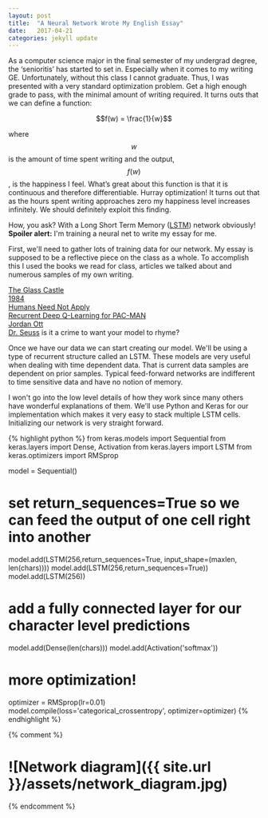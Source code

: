 ```yaml
---
layout: post
title:  "A Neural Network Wrote My English Essay"
date:   2017-04-21 
categories: jekyll update
---
```

As a computer science major in the final semester of my undergrad degree, the ‘senioritis’ has started to set in. Especially when it comes to my writing GE. Unfortunately, without this class I cannot graduate. Thus, I was presented with a very standard optimization problem. Get a high enough grade to pass, with the minimal amount of  writing required. It turns outs that we can define a function:  

<center> $$f(w) = \frac{1}{w}$$  </center>

where $$w$$ is the amount of time spent writing and the output, $$f(w)$$, is the happiness I feel. What’s great about this function is that it is continuous and therefore differentiable. Hurray optimization! It turns out that as the hours spent writing approaches zero my happiness level increases infinitely. We should definitely exploit this finding.

How, you ask? With a Long Short Term Memory ([LSTM](http://colah.github.io/posts/2015-08-Understanding-LSTMs/)) network obviously! **Spoiler alert:** I'm training a neural net to write my essay for me.  

First, we'll need to gather lots of training data for our network. My essay is supposed to be a reflective piece on the class as a whole. To accomplish this I used the books we read for class, articles we talked about and numerous samples of my own writing.  

[The Glass Castle](http://english4success.ru/Upload/books/268.pdf)  
[1984](http://www.george-orwell.org/1984)  
[Humans Need Not Apply](http://www.cgpgrey.com/blog/humans-need-not-apply)  
[Recurrent Deep Q-Learning for PAC-MAN](http://cs231n.stanford.edu/reports/2016/pdfs/106_Report.pdf)  
[Jordan Ott](www.jordanott.com)  
[Dr. Seuss](http://www.seussville.com/books/book_detail.php?isbn=9780375851568) is it a crime to want your model to rhyme?  

Once we have our data we can start creating our model. We'll be using a type of recurrent structure called an LSTM. These models are very useful when dealing with time dependent data. That is current data samples are dependent on prior samples. Typical feed-forward networks are indifferent to time sensitive data and have no notion of memory.   

I won't go into the low level details of how they work since many others have wonderful explanations of them. We'll use Python and Keras for our implementation which makes it very easy to stack multiple LSTM cells. Initializing our network is very straight forward. 

{% highlight python %}
from keras.models import Sequential
from keras.layers import Dense, Activation
from keras.layers import LSTM
from keras.optimizers import RMSprop

model = Sequential()
# set return_sequences=True so we can feed the output of one cell right into another
model.add(LSTM(256,return_sequences=True, input_shape=(maxlen, len(chars))))
model.add(LSTM(256,return_sequences=True))
model.add(LSTM(256))
# add a fully connected layer for our character level predictions
model.add(Dense(len(chars)))
model.add(Activation('softmax'))
# more optimization!
optimizer = RMSprop(lr=0.01)
model.compile(loss='categorical_crossentropy', optimizer=optimizer)
{% endhighlight %}


{% comment %}
# ![Network diagram]({{ site.url }}/assets/network_diagram.jpg)
{% endcomment %}